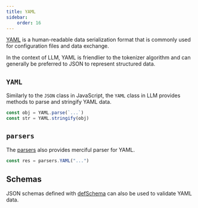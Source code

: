 ```yaml
---
title: YAML
sidebar:
    order: 16
---
```


[YAML](https://yaml.org/) is a human-readable data serialization format that is commonly used for configuration files and data exchange.

In the context of LLM, YAML is friendlier to the tokenizer algorithm and can generally be preferred to JSON to represent structured data.

## `YAML`

Similarly to the `JSON` class in JavaScript, the `YAML` class in LLM provides methods to parse and stringify YAML data.

```js
const obj = YAML.parse(`...`)
const str = YAML.stringify(obj)
```

## `parsers`

The [parsers](/genaiscript/reference/parsers) also provides merciful parser for YAML.

```js
const res = parsers.YAML("...")
```

## Schemas

JSON schemas defined with [defSchema](/reference/scripts/structured-data) can also be used to validate YAML data.
